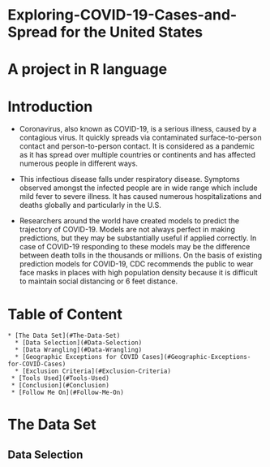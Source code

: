 # Exploring-COVID-19-Cases-and-Spread for the United States

# A project in R language

# Introduction

  * Coronavirus, also known as COVID-19, is a serious illness, caused by a contagious virus. It quickly spreads via contaminated surface-to-person contact and person-to-person contact. It is considered as a pandemic as it has spread over multiple countries or continents and has affected numerous people in different ways.

  * This infectious disease falls under respiratory disease. Symptoms observed amongst the infected people are in wide range which include mild fever to severe illness. It has caused numerous hospitalizations and deaths globally and particularly in the U.S.

  * Researchers around the world have created models to predict the trajectory of COVID-19. Models are not always perfect in making predictions, but they may be substantially useful if applied correctly. In case of COVID-19 responding to these models may be the difference between death tolls in the thousands or millions. On the basis of existing prediction models for COVID-19, CDC recommends the public to wear face masks in places with high population density because it is difficult to maintain social distancing or 6 feet distance.

# Table of Content 
    * [The Data Set](#The-Data-Set)
      * [Data Selection](#Data-Selection)
      * [Data Wrangling](#Data-Wrangling)
      * [Geographic Exceptions for COVID Cases](#Geographic-Exceptions-for-COVID-Cases)
      * [Exclusion Criteria](#Exclusion-Criteria)
     * [Tools Used](#Tools-Used)
     * [Conclusion](#Conclusion)
     * [Follow Me On](#Follow-Me-On)
     
# The Data Set
  
  ## Data Selection
